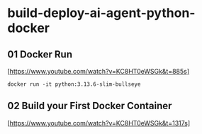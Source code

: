 # build-deploy-ai-agent-python-docker

## 01 Docker Run

[https://www.youtube.com/watch?v=KC8HT0eWSGk&t=885s]

```
docker run -it python:3.13.6-slim-bullseye
```

## 02 Build your First Docker Container

[https://www.youtube.com/watch?v=KC8HT0eWSGk&t=1317s]

